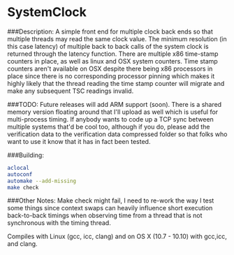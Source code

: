 SystemClock
===========

###Description:
A simple front end for multiple clock back ends so that 
multiple threads may read the same clock value.  The 
minimum resolution (in this case latency) of multiple
back to back calls of the system clock is returned
through the latency function.  There are multiple x86
time-stamp counters in place, as well as linux and OSX 
system counters.  Time stamp counters aren't available
on OSX despite there being x86 processors in place since
there is no corresponding processor pinning which makes
it highly likely that the thread reading the time stamp
counter will migrate and make any subsequent TSC readings
invalid.

###TODO:
Future releases will add ARM support (soon).  There 
is a shared memory version floating around that I'll 
upload as well which is useful for multi-process timing.
If anybody wants to code up a TCP sync between multiple
systems that'd be cool too, although if you do, please
add the verification data to the verification data 
compressed folder so that folks who want to use it know
that it has in fact been tested.

###Building:
```bash
aclocal
autoconf
automake --add-missing
make check
```

###Other Notes:
Make check might fail, I need to re-work the way I test
some things since context swaps can heavily influence
short execution back-to-back timings when observing time
from a thread that is not synchronous with the timing 
thread.

Compiles with Linux (gcc, icc, clang) and on OS X (10.7 - 10.10)
with gcc,icc, and clang.  
